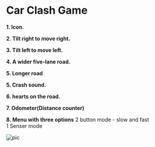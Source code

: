 # Car Clash Game

**1. Icon.**

**2. Tilt right to move right.**

**3. Tilt left to move left.**

**4. A wider five-lane road.**

**5. Longer road**

**5. Crash sound.**

**6. hearts on the road.**

**7. Odometer(Distance counter)**

**8. Menu with three options**
   2 button mode - slow and fast\
   1 Senser  mode
   
![pic](https://github.com/user-attachments/assets/175ec1c0-5f89-419a-9ec7-061fa7ad348a)
